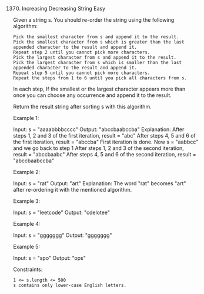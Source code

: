 1370. Increasing Decreasing String
Easy

Given a string s. You should re-order the string using the following algorithm:

    Pick the smallest character from s and append it to the result.
    Pick the smallest character from s which is greater than the last appended character to the result and append it.
    Repeat step 2 until you cannot pick more characters.
    Pick the largest character from s and append it to the result.
    Pick the largest character from s which is smaller than the last appended character to the result and append it.
    Repeat step 5 until you cannot pick more characters.
    Repeat the steps from 1 to 6 until you pick all characters from s.

In each step, If the smallest or the largest character appears more than once you can choose any occurrence and append it to the result.

Return the result string after sorting s with this algorithm.

 

Example 1:

Input: s = "aaaabbbbcccc"
Output: "abccbaabccba"
Explanation: After steps 1, 2 and 3 of the first iteration, result = "abc"
After steps 4, 5 and 6 of the first iteration, result = "abccba"
First iteration is done. Now s = "aabbcc" and we go back to step 1
After steps 1, 2 and 3 of the second iteration, result = "abccbaabc"
After steps 4, 5 and 6 of the second iteration, result = "abccbaabccba"

Example 2:

Input: s = "rat"
Output: "art"
Explanation: The word "rat" becomes "art" after re-ordering it with the mentioned algorithm.

Example 3:

Input: s = "leetcode"
Output: "cdelotee"

Example 4:

Input: s = "ggggggg"
Output: "ggggggg"

Example 5:

Input: s = "spo"
Output: "ops"

 

Constraints:

    1 <= s.length <= 500
    s contains only lower-case English letters.
